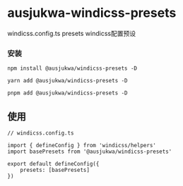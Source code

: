 # ausjukwa-windicss-presets
windicss.config.ts presets
windicss配置预设

### 安装
```
npm install @ausjukwa/windicss-presets -D
```
```
yarn add @ausjukwa/windicss-presets -D
```
```
pnpm add @ausjukwa/windicss-presets -D
```

## 使用
```
// windicss.config.ts

import { defineConfig } from 'windicss/helpers'
import basePresets from '@ausjukwa/windicss-presets'

export default defineConfig({
    presets: [basePresets]
})
```